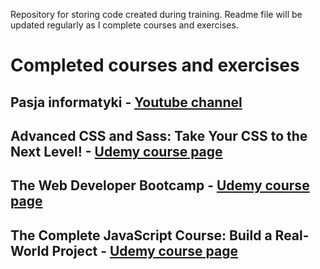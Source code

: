 Repository for storing code created during training. Readme file will be updated regularly as I complete courses and exercises.

# Completed courses and exercises

## Pasja informatyki - [Youtube channel](https://www.youtube.com/user/MiroslawZelent/ "YouTube channel page")

## Advanced CSS and Sass: Take Your CSS to the Next Level! - [Udemy course page](https://www.udemy.com/advanced-css-and-sass/learn/v4/overview "Udemy course page")

## The Web Developer Bootcamp - [Udemy course page](https://www.udemy.com/the-web-developer-bootcamp/learn/v4/overview "Udemy course page")

## The Complete JavaScript Course: Build a Real-World Project - [Udemy course page](https://www.udemy.com/the-complete-javascript-course/learn/v4/overview "Udemy course page")